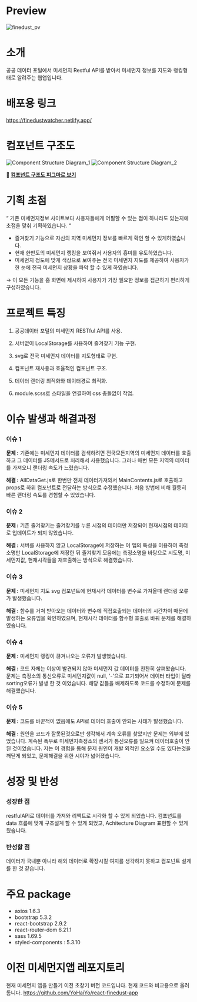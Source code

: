 # Preview 
![finedust_pv](https://github.com/YoHaiYo/react-finedust-app-rebuild/assets/124754510/a281ceb9-edec-4435-b3e4-362cfcb22ab3)

# 소개 
공공 데이터 포털에서 미세먼지 Restful API를 받아서 미세먼지 정보를 지도와 랭킹형태로 알려주는 웹앱입니다. 

# 배포용 링크
https://finedustwatcher.netlify.app/

# 컴포넌트 구조도
![Component Structure Diagram_1](https://github.com/YoHaiYo/react-finedust-app-rebuild/assets/124754510/e65ed07d-57e6-4f08-9e6e-0967a8a128f4)
![Component Structure Diagram_2](https://github.com/YoHaiYo/react-finedust-app-rebuild/assets/124754510/25098113-8c21-4c77-beae-db615aef26d8)

**🔗 [컴포넌트 구조도 피그마로 보기](https://www.figma.com/file/rF9sTVbtEz1jCzYoI0nN0y/FineDust-Watcher?type=design&node-id=0-1&mode=design)**

# 기획 초점
“ 기존 미세먼지정보 사이트보다 사용자들에게 어필할 수 있는 점이 하나라도 있는지에 초점을 맞춰 기획하였습니다. “
- 즐겨찾기 기능으로 자신의 지역 미세먼지 정보를 빠르게 확인 할 수 있게하였습니다.
- 현재 한반도의 미세먼지 랭킹을 보여줘서 사용자의 흥미를 유도하였습니다.
- 미세먼지 정도에 맞게 색상으로 보여주는 전국 미세먼지 지도를 제공하여 사용자가 한 눈에 전국 미세먼지 상황을 파악 할 수 있게 하였습니다.

→ 이 모든 기능을 홈 화면에 제시하여 사용자가 가장 필요한 정보를 접근하기 편리하게 구성하였습니다.

# 프로젝트 특징
1. 공공데이터 포털의 미세먼지 RESTful API를 사용.

2. 서버없이 LocalStorage를 사용하여 즐겨찾기 기능 구현.

3. svg로 전국 미세먼지 데이터를 지도형태로 구현.

4. 컴포넌트 재사용과 효율적인 컴포넌트 구조.

5. 데이터 랜더링 최적화와 데이터경로 최적화.

6. module.scss로 스타일을 연결하여 css 충돌없이 작업.

# 이슈 발생과 해결과정
### 이슈 1 
**문제 :** 기존에는 미세먼지 데이터를 검색하려면 전국모든지역의 미세먼지 데이터를 호출하고 그 데이터를 JS메서드로 처리해서 사용했습니다. 
그러나 매번 모든 지역의 데이터를 가져오니 랜더링 속도가 느렸습니다.

**해결 :** AllDataGet.js로 한번만 전체 데이터가져와서 MainContents.js로 호출하고 props로 하위 컴포넌트로 전달하는 방식으로 수정헀습니다.
처음 방법에 비해 월등히 빠른 랜더링 속도를 경험할 수 있었습니다.

### 이슈 2 
**문제 :** 기존 즐겨찾기는 즐겨찾기를 누른 시점의 데이터만 저장되어 현재시점의 데이터로 업데이트가 되지 않았습니다.

**해결 :** 서버를 사용하지 않고 LocalStorage에 저장하는 이 앱의 특성을 이용하여 측정소명만 LocalStorage에 저장한 뒤 즐겨찾기 모음에는
측정소명을 바탕으로 시도명, 미세먼지값, 현재시각들을 재호출하는 방식으로 해결했습니다.

### 이슈 3 
**문제 :** 미세먼지 지도 svg 컴포넌트에 현재시각 데이터를 변수로 가져올때 랜더링 오류가 발생했습니다.

**해결 :**
함수를 거쳐 받아오는 데이터와 변수에 직접호출되는 데이터의 시간차이 때문에 발생하는 오류임을 확인하였으며, 현재시각 데이터를 
함수형 호출로 바꿔 문제를 해결하였습니다.

### 이슈 4 
**문제 :** 미세먼지 랭킹이 끊겨나오는 오류가 발생했습니다.

**해결 :** 코드 자체는 이상이 발견되지 않아 미세먼지 값 데이터를 찬찬히 살펴봤습니다. 문제는 측정소의 통신오류로 미세먼지값이 null, '-'으로 
표기되어서 데이터 타입이 달라 sorting오류가 발생 한 것 이었습니다. 해당 값들을 배제하도록 코드를 수정하여 문제를 해결했습니다.

### 이슈 5
**문제 :** 코드를 바꾼적이 없음에도 API로 데이터 호출이 안되는 사태가 발생했습니다.

**해결 :** 원인을 코드가 잘못된것으로만 생각해서 계속 오류를 찾았지만 문제는 외부에 있었습니다. 
계속된 폭우로 미세먼지측정소의 센서가 통신오류를 일으켜 데이터호출이 안된 것이었습니다. 
저는 이 경험을 통해 문제 원인이 개발 외적인 요소일 수도 있다는것을 깨닫게 되었고, 문제해결을 위한 시야가 넓어졌습니다.

# 성장 및 반성
### 성장한 점
restfulAPI로 데이터를 가져와 리액트로 시각화 할 수 있게 되었습니다.
컴포넌트를 data 흐름에 맞게 구조설계 할 수 있게 되었고, Achitecture Diagram 표현할 수 있게 됬습니다.
### 반성할 점
데이터가 국내뿐 아니라 해외 데이터로 확장시킬  여지를 생각하지 못하고 컴포넌트 설계를 한 것 같습니다.

# 주요 package
- axios 1.6.3
- bootstrap 5.3.2
- react-bootstrap 2.9.2
- react-router-dom 6.21.1
- sass 1.69.5
- styled-components : 5.3.10

# 이전 미세먼지앱 레포지토리
현재 미세먼지 앱을 만들기 이전 초창기 버전 코드입니다.
현재 코드와 비교용으로 올려둡니다.
https://github.com/YoHaiYo/react-finedust-app
